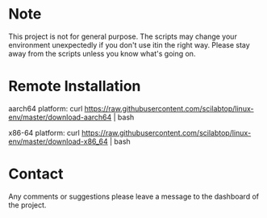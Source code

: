 # Note
This project is not for general purpose. The scripts may change your environment unexpectedly if you don't use itin the right way. Please stay away from the scripts unless you know what's going on. 

# Remote Installation
aarch64 platform:
curl https://raw.githubusercontent.com/scilabtop/linux-env/master/download-aarch64 | bash

x86-64 platform:
curl https://raw.githubusercontent.com/scilabtop/linux-env/master/download-x86_64 | bash

# Contact
Any comments or suggestions please leave a message to the dashboard of the project. 


